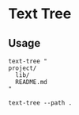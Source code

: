 # Text Tree

## Usage

```nu
text-tree "
project/
  lib/
  README.md
"
```

```nu
text-tree --path .
```
